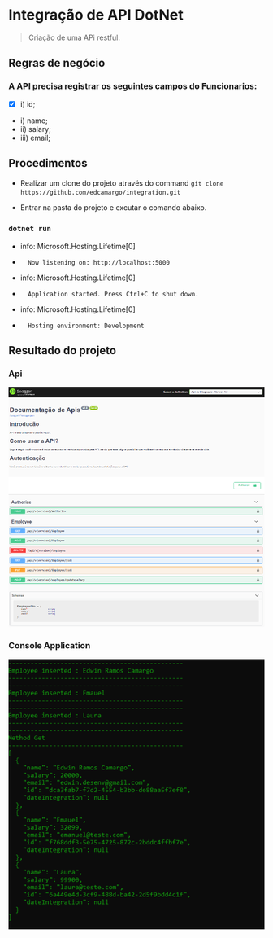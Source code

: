 # Integração de API DotNet

>Criação de uma APi restful.

## Regras de negócio

### A API precisa registrar os seguintes campos do Funcionarios: 

  - [x] i) id;
  - i) name; 
  - ii) salary; 
  - iii) email; 

## Procedimentos

  * Realizar um clone do projeto através do command `git clone https://github.com/edcamargo/integration.git`

  * Entrar na pasta do projeto e excutar o comando abaixo.

### `dotnet run` 
  - info: Microsoft.Hosting.Lifetime[0]
  -       Now listening on: http://localhost:5000
  - info: Microsoft.Hosting.Lifetime[0]
  -       Application started. Press Ctrl+C to shut down.
  - info: Microsoft.Hosting.Lifetime[0]
  -       Hosting environment: Development

## Resultado do projeto

### Api
![screenshoot](https://github.com/edcamargo/Integration/blob/master/docs/Documentacao-Swagger.PNG "Screenshoot of the project")

### Console Application
![screenshoot](https://github.com/edcamargo/Integration/blob/master/docs/Execute-Console.PNG "Screenshoot of the project")
